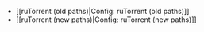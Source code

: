 - [[ruTorrent (old paths)|Config: ruTorrent (old paths)]]
- [[ruTorrent (new paths)|Config: ruTorrent (new paths)]]